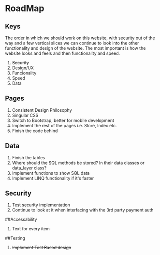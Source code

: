 ﻿# RoadMap

## Keys
The order in which we should work on this website, with security out of the way and a few vertical
slices we can continue to look into the other functionality and design of the website. The most
important is how the website looks and feels and then functionality and speed.

1. <del>Security</del> 
2. Design/UX
3. Funcionality
4. Speed
5. Data


## Pages
1. Consistent Design Philosophy
2. Singular CSS
3. Switch to Bootstrap, better for mobile development
4. Implement the rest of the pages i.e. Store, Index etc.
5. Finish the code behind

## Data
1. Finish the tables
2. Where should the SQL methods be stored? In their data classes or data_layer class?
3. Implement functions to show SQL data
4. Implement LINQ functionality if it's faster

## Security
1. Test security implementation
2. Continue to look at it when interfacing with the 3rd party payment auth

##Accessability
1. Text for every item

##Testing
1. <del>Implement Test Based design</del>